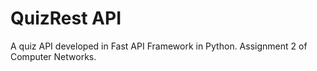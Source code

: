 # QuizRest API
 A quiz API developed in Fast API Framework in Python. Assignment 2 of Computer Networks.
